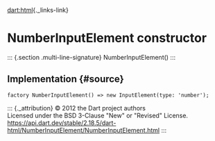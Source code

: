 [dart:html](../../dart-html/dart-html-library){._links-link}

NumberInputElement constructor
==============================

::: {.section .multi-line-signature}
NumberInputElement()
:::

Implementation {#source}
--------------

``` {.language-dart data-language="dart"}
factory NumberInputElement() => new InputElement(type: 'number');
```

::: {._attribution}
© 2012 the Dart project authors\
Licensed under the BSD 3-Clause \"New\" or \"Revised\" License.\
<https://api.dart.dev/stable/2.18.5/dart-html/NumberInputElement/NumberInputElement.html>
:::
